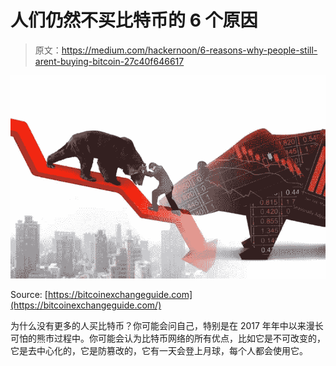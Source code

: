 # 人们仍然不买比特币的 6 个原因

> 原文：<https://medium.com/hackernoon/6-reasons-why-people-still-arent-buying-bitcoin-27c40f646617>

![](img/809ee59966a268c92c267bf8011c494f.png)

Source: [https://bitcoinexchangeguide.com](https://bitcoinexchangeguide.com/)

为什么没有更多的人买比特币？你可能会问自己，特别是在 2017 年年中以来漫长可怕的熊市过程中。你可能会认为比特币网络的所有优点，比如它是不可改变的，它是去中心化的，它是防篡改的，它有一天会登上月球，每个人都会使用它。